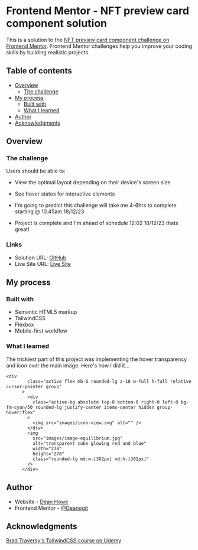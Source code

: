 # Frontend Mentor - NFT preview card component solution

This is a solution to the [NFT preview card component challenge on Frontend Mentor](https://www.frontendmentor.io/challenges/nft-preview-card-component-SbdUL_w0U). Frontend Mentor challenges help you improve your coding skills by building realistic projects.

## Table of contents

- [Overview](#overview)
  - [The challenge](#the-challenge)
- [My process](#my-process)
  - [Built with](#built-with)
  - [What I learned](#what-i-learned)
- [Author](#author)
- [Acknowledgments](#acknowledgments)

## Overview

### The challenge

Users should be able to:

- View the optimal layout depending on their device's screen size
- See hover states for interactive elements

- I'm going to predict this challenge will take me 4-6hrs to complete starting @ 10.45am 18/12/23

- Project is complete and I'm ahead of schedule 12:02 18/12/23 thats great!

### Links

- Solution URL: [GitHub](https://github.com/Deanogit/tailwind-nft-preview-card)
- Live Site URL: [Live Site](https://tailwind-nft-dean.netlify.app)

## My process

### Built with

- Semantic HTML5 markup
- TailwindCSS
- Flexbox
- Mobile-first workflow

### What I learned

The trickiest part of this project was implementing the hover transparency and icon over the main image. Here's how I did it...

```
<div
        class="active flex mb-6 rounded-lg z-10 w-full h-full relative cursor-pointer group"
      >
        <div
          class="active-bg absolute top-0 bottom-0 right-0 left-0 bg-fm-cyan/50 rounded-lg justify-center items-center hidden group-hover:flex"
        >
          <img src="images/icon-view.svg" alt="" />
        </div>
        <img
          src="images/image-equilibrium.jpg"
          alt="transparent cube glowing red and blue"
          width="278"
          height="278"
          class="rounded-lg md:w-[302px] md:h-[302px]"
        />
      </div>
```

## Author

- Website - [Dean Howe](https://www.deanhowe.dev)
- Frontend Mentor - [@Deanogit](https://www.frontendmentor.io/profile/Deanogit)

## Acknowledgments

[Brad Traversy's TailwindCSS course on Udemy](https://www.udemy.com/course/tailwind-from-scratch/)
